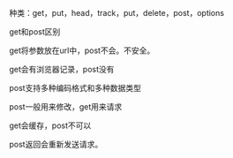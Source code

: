 种类：get，put，head，track，put，delete，post，options

get和post区别

get将参数放在url中，post不会。不安全。

get会有浏览器记录，post没有

post支持多种编码格式和多种数据类型

post一般用来修改，get用来请求

get会缓存，post不可以

post返回会重新发送请求。

